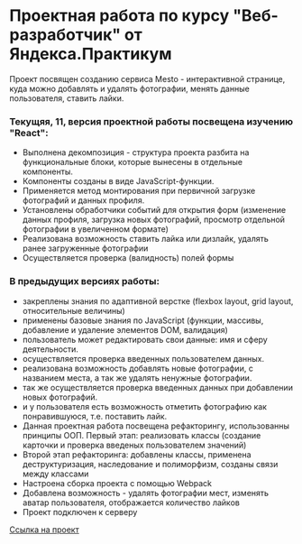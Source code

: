 # Проектная работа по курсу "Веб-разработчик" от Яндекса.Практикум

Проект посвящен созданию сервиса Mesto - интерактивной странице, куда можно добавлять и удалять фотографии, менять данные пользователя, ставить лайки.

### Текущяя, 11, версия проектной работы посвещена изучению "React":
* Выполнена декомпозиция - структура проекта разбита на функциональные блоки, которые вынесены в отдельные компоненты.
* Компоненты созданы в виде JavaScript-функции.
* Применяется метод монтирования при первичной загрузке фотографий и данных профиля.
* Установлены обработчики событий для открытия форм (изменение данных профиля, загрузка новых фотографий, просмотр отдельной фотографии в увеличенном формате)
* Реализована возможность ставить лайка или дизлайк, удалять ранее загруженные фотографии
* Осуществляется проверка (валидность) полей формы

### В предыдущих версиях работы:
* закреплены знания по адаптивной верстке (flexbox layout, grid layout, относительные величины)
* применены базовые знания по JavaScript (функции, массивы, добавление и удаление элементов DOM, валидация)
* пользователь может редактировать свои данные: имя и сферу деятельности.
* осуществляется проверка введенных пользователем данных.
* реализована возможность добавлять новые фотографии, с названием места, а так же удалять ненужные фотографии.
* так же осуществляется проверка введенных данных при добавлении новых фотографий.
* и у пользователя есть возможность отметить фотографию как понравившуюся, т.е. поставить лайк.
* Данная проектная работа посвещена рефакторингу, использованны принципы ООП. Первый этап: реализовать классы (создание карточки и проверка введеных пользователем значений)
* Второй этап рефакторинга: добавлены классы, применена деструктуризация, наследование и полиморфизм, созданы связи между классами
* Настроена сборка проекта с помощью Webpack
* Добавлена возможность - удалять фотографии мест, изменять аватар пользователя, отображается количество лайков
* Проект подключен к серверу

[Ссылка на проект](https://gutmalina.github.io/mesto/index.html)